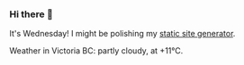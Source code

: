 ### Hi there :wave:

It's Wednesday! I might be polishing my [static site generator](https://github.com/bewuethr/pandoc-bash-blog).

Weather in Victoria BC: partly cloudy, at +11°C.
